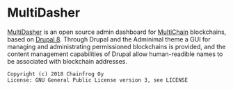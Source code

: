 MultiDasher
===========

[MultiDasher](http://www.multidasher.org/) is an open source admin dashboard for [MultiChain](http://www.multichain.com/) blockchains, based on [Drupal 8](http://www.drupal.org/). Through Drupal and the Adminimal theme a GUI for managing and administrating permissioned blockchains is provided, and the content management capabilities of Drupal allow human-readible names to be associated with blockchain addresses.

    Copyright (c) 2018 Chainfrog Oy
    License: GNU General Public License version 3, see LICENSE
